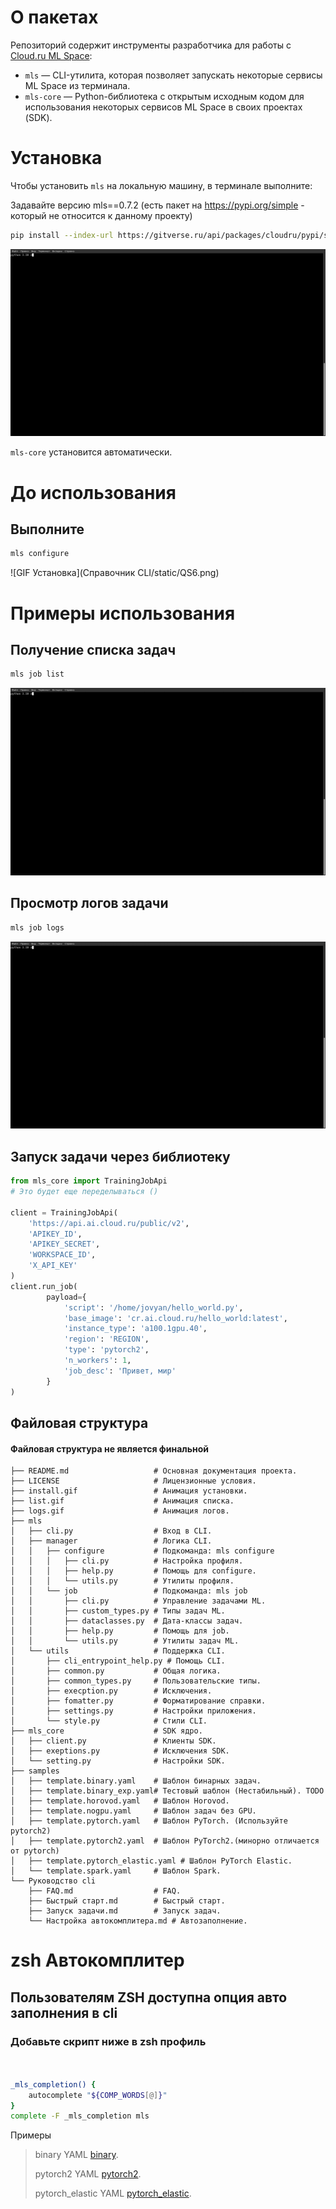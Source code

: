 # О пакетах

Репозиторий содержит инструменты разработчика для работы с [Cloud.ru ML Space](https://cloud.ru/docs/aicloud/mlspace/index.html):
- `mls` — CLI-утилита, которая позволяет запускать некоторые сервисы ML Space из терминала.
- `mls-core` — Python-библиотека с открытым исходным кодом для использования некоторых сервисов ML Space в своих проектах (SDK).
# Установка

Чтобы установить `mls` на локальную машину, в терминале выполните:

Задавайте версию mls==0.7.2 (есть пакет на https://pypi.org/simple - который не относится к данному проекту)
```bash
pip install --index-url https://gitverse.ru/api/packages/cloudru/pypi/simple/ --extra-index-url https://pypi.org/simple --trusted-host gitverse.ru mls==0.7.2
```
![GIF Установка](install.gif)

`mls-core` установится автоматически.

# До использования 

## Выполните 

```bash
mls configure
```
![GIF Установка](Справочник CLI/static/QS6.png)

# Примеры использования

## Получение списка задач

```Bash
mls job list
```
![GIF Получение списка задач](list.gif)

## Просмотр логов задачи

```Bash
mls job logs
```
![GIF Просмотр логов задачи](logs.gif)

## Запуск задачи через библиотеку

```python
from mls_core import TrainingJobApi
# Это будет еще переделываться ()

client = TrainingJobApi(
    'https://api.ai.cloud.ru/public/v2',
    'APIKEY_ID',
    'APIKEY_SECRET',
    'WORKSPACE_ID',
    'X_API_KEY'
)
client.run_job(
        payload={
            'script': '/home/jovyan/hello_world.py',
            'base_image': 'cr.ai.cloud.ru/hello_world:latest',
            'instance_type': 'a100.1gpu.40',
            'region': 'REGION',
            'type': 'pytorch2',
            'n_workers': 1,
            'job_desc': 'Привет, мир'
        }
)
```
## Файловая структура 
####  Файловая структура не является финальной

```
├── README.md                   # Основная документация проекта.
├── LICENSE                     # Лицензионные условия.
├── install.gif                 # Анимация установки.
├── list.gif                    # Анимация списка.
├── logs.gif                    # Анимация логов.
├── mls
│   ├── cli.py                  # Вход в CLI.
│   ├── manager                 # Логика CLI.
│   │   ├── configure           # Подкоманда: mls configure
│   │   │   ├── cli.py          # Настройка профиля.
│   │   │   ├── help.py         # Помощь для configure.
│   │   │   └── utils.py        # Утилиты профиля.
│   │   └── job                 # Подкоманда: mls job
│   │       ├── cli.py          # Управление задачами ML.
│   │       ├── custom_types.py # Типы задач ML.
│   │       ├── dataclasses.py  # Дата-классы задач.
│   │       ├── help.py         # Помощь для job.
│   │       └── utils.py        # Утилиты задач ML.
│   └── utils                   # Поддержка CLI.
│       ├── cli_entrypoint_help.py # Помощь CLI.
│       ├── common.py           # Общая логика.
│       ├── common_types.py     # Пользовательские типы.
│       ├── execption.py        # Исключения.
│       ├── fomatter.py         # Форматирование справки.
│       ├── settings.py         # Настройки приложения.
│       └── style.py            # Стили CLI.
├── mls_core                    # SDK ядро.
│   ├── client.py               # Клиенты SDK.
│   ├── exeptions.py            # Исключения SDK.
│   └── setting.py              # Настройки SDK.
├── samples
│   ├── template.binary.yaml    # Шаблон бинарных задач.
│   ├── template.binary_exp.yaml# Тестовый шаблон (Нестабильный). TODO 
│   ├── template.horovod.yaml   # Шаблон Horovod.
│   ├── template.nogpu.yaml     # Шаблон задач без GPU.
│   ├── template.pytorch.yaml   # Шаблон PyTorch. (Используйте pytorch2)
│   ├── template.pytorch2.yaml  # Шаблон PyTorch2.(минорно отличается от pytorch)
│   ├── template.pytorch_elastic.yaml # Шаблон PyTorch Elastic.
│   └── template.spark.yaml     # Шаблон Spark.
└── Руководство cli
    ├── FAQ.md                  # FAQ.
    ├── Быстрый старт.md        # Быстрый старт.
    ├── Запуск задачи.md        # Запуск задач.
    └── Настройка автокомплитера.md # Автозаполнение.
```

# zsh Автокомплитер 

## Пользователям ZSH доступна опция авто заполнения в cli 

### Добавьте скрипт ниже в zsh профиль

```bash


_mls_completion() {
    autocomplete "${COMP_WORDS[@]}"
}
complete -F _mls_completion mls

```

Примеры 
> binary YAML  [binary](./samples/template.binary.yaml).
> 
> pytorch2 YAML  [pytorch2](./samples/template.pytorch2.yaml).
> 
> pytorch_elastic YAML  [pytorch_elastic](./samples/template.pytorch_elastic.yaml).
